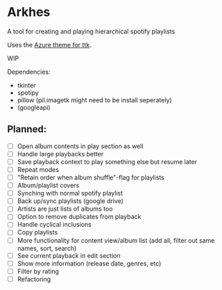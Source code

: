 # Arkhes

A tool for creating and playing hierarchical spotify playlists

Uses the [Azure theme for ttk](https://github.com/rdbende/Azure-ttk-theme).

WIP

Dependencies:

- tkinter
- spotipy
- pillow (pil.imagetk might need to be install seperately)
- (googleapi)

## Planned:
- [ ] Open album contents in play section as well
- [ ] Handle large playbacks better
- [ ] Save playback context to play something else but resume later
- [ ] Repeat modes
- [ ] "Retain order when album shuffle"-flag for playlists
- [ ] Album/playlist covers
- [ ] Synching with normal spotify playlist
- [ ] Back up/sync playlists (google drive)
- [ ] Artists are just lists of albums too
- [ ] Option to remove duplicates from playback
- [ ] Handle cyclical inclusions
- [ ] Copy playlists
- [ ] More functionality for content view/album list (add all, filter out same names, sort, search)
- [ ] See current playback in edit section
- [ ] Show more information (release date, genres, etc)
- [ ] Filter by rating
- [ ] Refactoring
